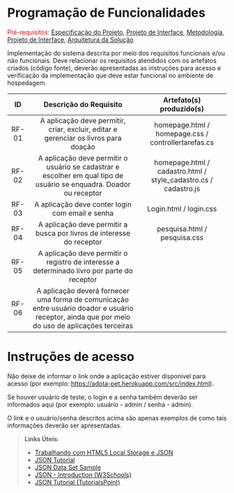 # Programação de Funcionalidades

<span style="color:red">Pré-requisitos: <a href="2-Especificação do Projeto.md"> Especificação do Projeto</a></span>, <a href="3-Projeto de Interface.md"> Projeto de Interface</a>, <a href="4-Metodologia.md"> Metodologia</a>, <a href="3-Projeto de Interface.md"> Projeto de Interface</a>, <a href="5-Arquitetura da Solução.md"> Arquitetura da Solução</a>

Implementação do sistema descrita por meio dos requisitos funcionais e/ou não funcionais. Deve relacionar os requisitos atendidos com os artefatos criados (código fonte), deverão apresentadas as instruções para acesso e verificação da implementação que deve estar funcional no ambiente de hospedagem.

|ID        | Descrição do Requisito   | Artefato(s) produzido(s)   |
| :------: | :----------------------: | :------------------------: | 
| RF-01    |  A aplicação deve permitir, criar, excluir, editar e gerenciar os livros para doação  | homepage.html / homepage.css / controllertarefas.cs |  
| RF-02    | A aplicação deve permitir o usuário se cadastrar e escolher em qual tipo de usuário se enquadra. Doador ou receptor  | homepage.html / cadastro.html / style_cadastro.cs / cadastro.js|
| RF-03    |  A aplicação deve conter login com email e senha  |  Login.html / login.css |
| RF-04    |  A aplicação deve permitir a busca por livros de interesse do receptor | pesquisa.html / pesquisa.css |
| RF-05    |  A aplicação deve permitir o registro de interesse a determinado livro por parte do receptor  |
| RF-06    |  A aplicação deverá fornecer uma forma de comunicação entre usuário doador e usuário receptor, ainda que por meio do uso de aplicações terceiras  |

# Instruções de acesso

Não deixe de informar o link onde a aplicação estiver disponível para acesso (por exemplo: https://adota-pet.herokuapp.com/src/index.html).

Se houver usuário de teste, o login e a senha também deverão ser informados aqui (por exemplo: usuário - admin / senha - admin).

O link e o usuário/senha descritos acima são apenas exemplos de como tais informações deverão ser apresentadas.

> **Links Úteis**:
>
> - [Trabalhando com HTML5 Local Storage e JSON](https://www.devmedia.com.br/trabalhando-com-html5-local-storage-e-json/29045)
> - [JSON Tutorial](https://www.w3resource.com/JSON)
> - [JSON Data Set Sample](https://opensource.adobe.com/Spry/samples/data_region/JSONDataSetSample.html)
> - [JSON - Introduction (W3Schools)](https://www.w3schools.com/js/js_json_intro.asp)
> - [JSON Tutorial (TutorialsPoint)](https://www.tutorialspoint.com/json/index.htm)
